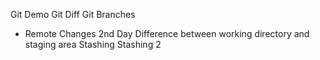 Git Demo
Git Diff
Git Branches
- Remote Changes
2nd Day
Difference between working directory and staging area
Stashing
Stashing 2

